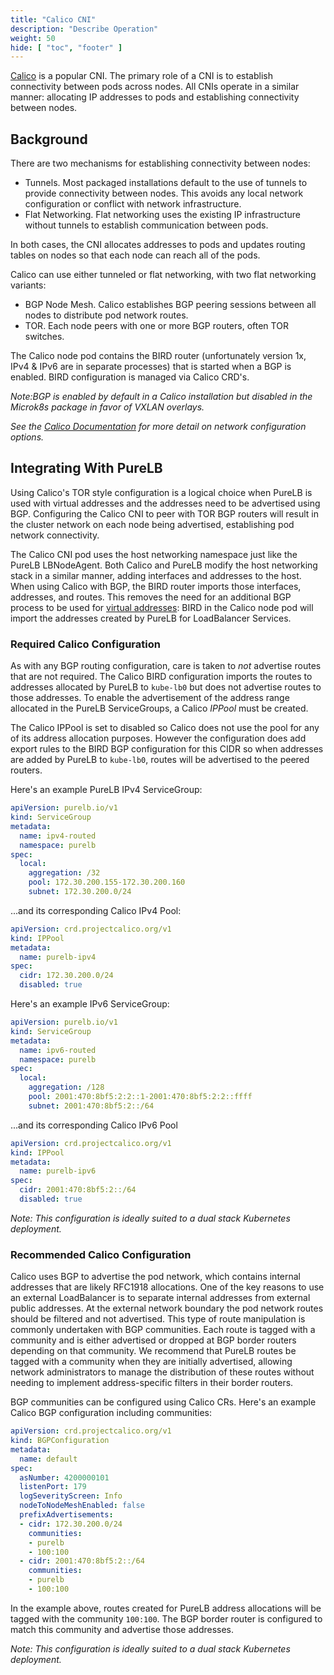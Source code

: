 ```yaml
---
title: "Calico CNI"
description: "Describe Operation"
weight: 50
hide: [ "toc", "footer" ]
---
```

[Calico](https://www.tigera.io/project-calico/) is a popular CNI. The primary role of a CNI is to establish connectivity between pods across nodes. All CNIs operate in a similar manner: allocating IP addresses to pods and establishing connectivity between nodes.

## Background
There are two mechanisms for establishing connectivity between nodes:

* Tunnels. Most packaged installations default to the use of tunnels to provide connectivity between nodes. This avoids any local network configuration or conflict with network infrastructure.
* Flat Networking. Flat networking uses the existing IP infrastructure without tunnels to establish communication between pods.

In both cases, the CNI allocates addresses to pods and updates routing tables on nodes so that each node can reach all of the pods.

Calico can use either tunneled or flat networking, with two flat networking variants:

* BGP Node Mesh. Calico establishes BGP peering sessions between all nodes to distribute pod network routes.
* TOR. Each node peers with one or more BGP routers, often TOR switches.

The Calico node pod contains the BIRD router (unfortunately version 1x, IPv4 & IPv6 are in separate processes) that is started when a BGP is enabled. BIRD configuration is managed via Calico CRD's.

_Note:BGP is enabled by default in a Calico installation but disabled in the Microk8s package in favor of VXLAN overlays._

_See the [Calico Documentation](https://docs.projectcalico.org/networking/determine-best-networking) for more detail on network configuration options._

## Integrating With PureLB
Using Calico's TOR style configuration is a logical choice when PureLB is used with virtual addresses and the addresses need to be advertised using BGP. Configuring the Calico CNI to peer with TOR BGP routers will result in the cluster network on each node being advertised, establishing pod network connectivity.

The Calico CNI pod uses the host networking namespace just like the PureLB LBNodeAgent. Both Calico and PureLB modify the host networking stack in a similar manner, adding interfaces and addresses to the host. When using Calico with BGP, the BIRD router imports those interfaces, addresses, and routes. This removes the need for an additional BGP process to be used for [virtual addresses](../../how_it_works/virtint/): BIRD in the Calico node pod will import the addresses created by PureLB for LoadBalancer Services.

### Required Calico Configuration
As with any BGP routing configuration, care is taken to *not* advertise routes that are not required.  The Calico BIRD configuration imports the routes to addresses allocated by PureLB to `kube-lb0` but does not advertise routes to those addresses. To enable the advertisement of the address range allocated in the PureLB ServiceGroups, a Calico _IPPool_ must be created.

The Calico IPPool is set to disabled so Calico does not use the pool for any of its address allocation purposes. However the configuration does add export rules to the BIRD BGP configuration for this CIDR so when addresses are added by PureLB to `kube-lb0`, routes will be advertised to the peered routers. 

Here's an example PureLB IPv4 ServiceGroup:
```yaml
apiVersion: purelb.io/v1
kind: ServiceGroup
metadata:
  name: ipv4-routed
  namespace: purelb
spec:
  local:
    aggregation: /32
    pool: 172.30.200.155-172.30.200.160
    subnet: 172.30.200.0/24
```
...and its corresponding Calico IPv4 Pool:
```yaml
apiVersion: crd.projectcalico.org/v1
kind: IPPool
metadata:
  name: purelb-ipv4
spec:
  cidr: 172.30.200.0/24
  disabled: true
```
Here's an example IPv6 ServiceGroup:
```yaml
apiVersion: purelb.io/v1
kind: ServiceGroup
metadata:
  name: ipv6-routed
  namespace: purelb
spec:
  local:
    aggregation: /128
    pool: 2001:470:8bf5:2:2::1-2001:470:8bf5:2:2::ffff
    subnet: 2001:470:8bf5:2::/64
```
...and its corresponding Calico IPv6 Pool
```yaml
apiVersion: crd.projectcalico.org/v1
kind: IPPool
metadata:
  name: purelb-ipv6
spec:
  cidr: 2001:470:8bf5:2::/64
  disabled: true
```

_Note: This configuration is ideally suited to a dual stack Kubernetes deployment._

### Recommended Calico Configuration
Calico uses BGP to advertise the pod network, which contains internal addresses that are likely RFC1918 allocations. One of the key reasons to use an external LoadBalancer is to separate internal addresses from external public addresses. At the external network boundary the pod network routes should be filtered and not advertised. This type of route manipulation is commonly undertaken with BGP communities. Each route is tagged with a community and is either advertised or dropped at BGP border routers depending on that community. We recommend that PureLB routes be tagged with a community when they are initially advertised, allowing network administrators to manage the distribution of these routes without needing to implement address-specific filters in their border routers.

BGP communities can be configured using Calico CRs. Here's an example Calico BGP configuration including communities:
```yaml
apiVersion: crd.projectcalico.org/v1
kind: BGPConfiguration
metadata:
  name: default
spec:
  asNumber: 4200000101
  listenPort: 179
  logSeverityScreen: Info
  nodeToNodeMeshEnabled: false
  prefixAdvertisements:
  - cidr: 172.30.200.0/24
    communities:
    - purelb
    - 100:100
  - cidr: 2001:470:8bf5:2::/64
    communities:
    - purelb
    - 100:100
```
In the example above, routes created for PureLB address allocations will be tagged with the community `100:100`. The BGP border router is configured to match this community and advertise those addresses.

_Note: This configuration is ideally suited to a dual stack Kubernetes deployment._
